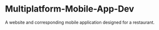# Multiplatform-Mobile-App-Dev

A website and corresponding mobile application designed for a restaurant. 
